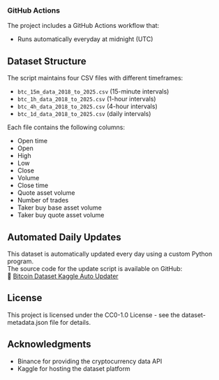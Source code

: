 ### GitHub Actions

The project includes a GitHub Actions workflow that:

- Runs automatically everyday at midnight (UTC)

## Dataset Structure

The script maintains four CSV files with different timeframes:

- `btc_15m_data_2018_to_2025.csv` (15-minute intervals)
- `btc_1h_data_2018_to_2025.csv` (1-hour intervals)
- `btc_4h_data_2018_to_2025.csv` (4-hour intervals)
- `btc_1d_data_2018_to_2025.csv` (daily intervals)

Each file contains the following columns:

- Open time
- Open
- High
- Low
- Close
- Volume
- Close time
- Quote asset volume
- Number of trades
- Taker buy base asset volume
- Taker buy quote asset volume

## Automated Daily Updates

This dataset is automatically updated every day using a custom Python program.  
The source code for the update script is available on GitHub:  
🔗 [Bitcoin Dataset Kaggle Auto Updater](https://github.com/nvn01/bitcoin-dataset-kaggle-auto-updater)

## License

This project is licensed under the CC0-1.0 License - see the dataset-metadata.json file for details.

## Acknowledgments

- Binance for providing the cryptocurrency data API
- Kaggle for hosting the dataset platform
